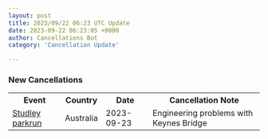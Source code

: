 ```yaml
---
layout: post
title: 2023/09/22 06:23 UTC Update
date: 2023-09-22 06:23:05 +0000
author: Cancellations Bot
category: 'Cancellation Update'

---
```


<h3>New Cancellations</h3>
<div class='hscrollable'>
<table style='width: 100%'>
    <tr>
        <th>Event</th>
        <th>Country</th>
        <th>Date</th>
        <th>Cancellation Note</th>
    </tr>
    <tr>
        <td><a href="https://www.parkrun.com.au/studley">Studley parkrun</a></td>
        <td>Australia</td>
        <td>2023-09-23</td>
        <td>Engineering problems with Keynes Bridge</td>
    </tr>
</table>
</div>
